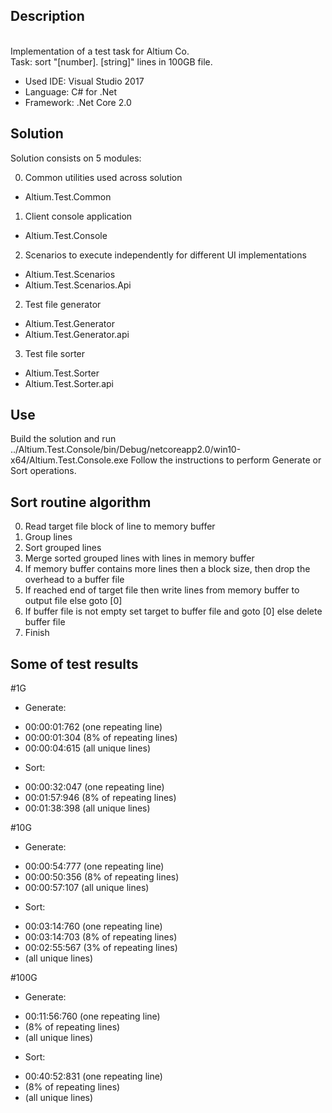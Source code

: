 ## Description
<br/> Implementation of a test task for Altium Co.
<br/>Task: sort "[number]. [string]" lines in 100GB file.
 
* Used IDE: Visual Studio 2017
* Language: C# for .Net
* Framework: .Net Core 2.0 

## Solution 

Solution consists on 5 modules:

0) Common utilities used across solution
  * Altium.Test.Common

1) Client console application
  * Altium.Test.Console
  
2) Scenarios to execute independently for different UI implementations
  * Altium.Test.Scenarios
  * Altium.Test.Scenarios.Api 
  
2) Test file generator
  * Altium.Test.Generator
  * Altium.Test.Generator.api

3) Test file sorter
  * Altium.Test.Sorter
  * Altium.Test.Sorter.api

## Use
Build the solution and run ../Altium.Test.Console/bin/Debug/netcoreapp2.0/win10-x64/Altium.Test.Console.exe 
Follow the instructions to perform Generate or Sort operations.

## Sort routine algorithm
0) Read target file block of line to memory buffer
1) Group lines
2) Sort grouped lines
3) Merge sorted grouped lines with lines in memory buffer
4) If memory buffer contains more lines then a block size, then drop the overhead to a buffer file
5) If reached end of target file then write lines from memory buffer to output file else goto [0]
6) If buffer file is not empty set target to buffer file and goto [0] else delete buffer file
7) Finish


## Some of test results

#1G
* Generate: 
- 00:00:01:762 (one repeating line)
- 00:00:01:304 (8% of repeating lines)
- 00:00:04:615 (all unique lines)
* Sort:
- 00:00:32:047 (one repeating line)
- 00:01:57:946 (8% of repeating lines)
- 00:01:38:398 (all unique lines)

#10G 
* Generate: 
- 00:00:54:777 (one repeating line)
- 00:00:50:356 (8% of repeating lines)
- 00:00:57:107 (all unique lines)
* Sort:
- 00:03:14:760 (one repeating line)
- 00:03:14:703 (8% of repeating lines)
- 00:02:55:567 (3% of repeating lines)
- (all unique lines)

#100G
* Generate: 
- 00:11:56:760 (one repeating line)
-  (8% of repeating lines)
-  (all unique lines)
* Sort:
- 00:40:52:831 (one repeating line)
-  (8% of repeating lines)
-  (all unique lines)
